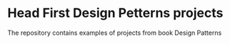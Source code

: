 # Head First Design Petterns projects

The repository contains examples of projects from book Design Patterns
